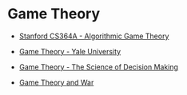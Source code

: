 # Game Theory

* [Stanford CS364A - Algorithmic Game Theory](https://www.youtube.com/playlist?list=PLEGCF-WLh2RJBqmxvZ0_ie-mleCFhi2N4)

* [Game Theory - Yale University](https://www.youtube.com/playlist?list=PL6EF60E1027E1A10B)

* [Game Theory - The Science of Decision Making](https://www.coursera.org/learn/game-theory-1)

* [Game Theory and War](https://www.youtube.com/@GameTheory101)

